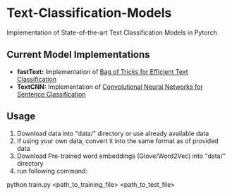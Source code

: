 # Text-Classification-Models
Implementation of State-of-the-art Text Classification Models in Pytorch

## Current Model Implementations
- **fastText:** Implementation of [Bag of Tricks for Efficient Text Classification](https://arxiv.org/abs/1607.01759)
- **TextCNN:** Implementation of [Convolutional Neural Networks for Sentence Classification](https://arxiv.org/abs/1408.5882)

## Usage
1) Download data into "data/" directory or use already available data
2) If using your own data, convert it into the same format as of provided data 
3) Download Pre-trained word embeddings (Glove/Word2Vec) into "data/" directory
4) run following command:

python train.py <path_to_training_file> <path_to_test_file>
